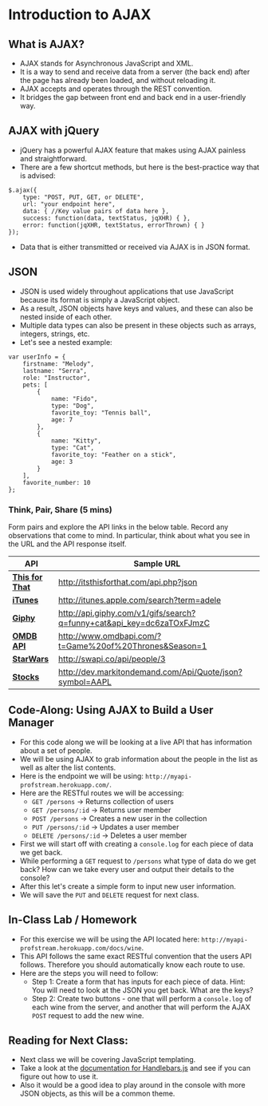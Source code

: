 # Introduction to AJAX

## What is AJAX?
- AJAX stands for Asynchronous JavaScript and XML.
- It is a way to send and receive data from a server (the back end) after the page has already been loaded, and without reloading it.
- AJAX accepts and operates through the REST convention.
- It bridges the gap between front end and back end in a user-friendly way.

## AJAX with jQuery
- jQuery has a powerful AJAX feature that makes using AJAX painless and straightforward.
- There are a few shortcut methods, but here is the best-practice way that is advised:

```
$.ajax({
	type: "POST, PUT, GET, or DELETE",
	url: "your endpoint here",
	data: { //Key value pairs of data here },
	success: function(data, textStatus, jqXHR) { },
	error: function(jqXHR, textStatus, errorThrown) { }
});
```

- Data that is either transmitted or received via AJAX is in JSON format.

## JSON
- JSON is used widely throughout applications that use JavaScript because its format is simply a JavaScript object.
- As a result, JSON objects have keys and values, and these can also be nested inside of each other.
- Multiple data types can also be present in these objects such as arrays, integers, strings, etc.
- Let's see a nested example:

```
var userInfo = {
	firstname: "Melody",
	lastname: "Serra",
	role: "Instructor",
	pets: [
		{
			name: "Fido",
			type: "Dog",
			favorite_toy: "Tennis ball",
			age: 7
		},
		{
			name: "Kitty",
			type: "Cat",
			favorite_toy: "Feather on a stick",
			age: 3
		}
	],
	favorite_number: 10
};
```

### Think, Pair, Share (5 mins)

Form pairs and explore the API links in the below table. Record any observations that come to mind. In particular, think about what you see in the URL and the API response itself.

| API | Sample URL |
|-----|------------|
| **[This for That](http://itsthisforthat.com/)** | http://itsthisforthat.com/api.php?json |
| **[iTunes](https://www.apple.com/itunes/affiliates/resources/documentation/itunes-store-web-service-search-api.html)** | http://itunes.apple.com/search?term=adele |
| **[Giphy](https://github.com/Giphy/GiphyAPI)** | http://api.giphy.com/v1/gifs/search?q=funny+cat&api_key=dc6zaTOxFJmzC |
| **[OMDB API](http://www.omdbapi.com/)** | http://www.omdbapi.com/?t=Game%20of%20Thrones&Season=1 |
| **[StarWars](http://swapi.co/)** | http://swapi.co/api/people/3 |
| **[Stocks](http://dev.markitondemand.com/MODApis/)** | http://dev.markitondemand.com/Api/Quote/json?symbol=AAPL |

## Code-Along: Using AJAX to Build a User Manager
- For this code along we will be looking at a live API that has information about a set of people.
- We will be using AJAX to grab information about the people in the list as well as alter the list contents.
- Here is the endpoint we will be using: `http://myapi-profstream.herokuapp.com/`.
- Here are the RESTful routes we will be accessing:
	- `GET /persons` -> Returns collection of users
	- `GET /persons/:id` -> Returns user member
	- `POST /persons` -> Creates a new user in the collection
	- `PUT /persons/:id` -> Updates a user member
	- `DELETE /persons/:id` -> Deletes a user member
- First we will start off with creating a `console.log` for each piece of data we get back.
- While performing a `GET` request to `/persons` what type of data do we get back? How can we take every user and output their details to the console?
- After this let's create a simple form to input new user information.
- We will save the `PUT` and `DELETE` request for next class.

## In-Class Lab / Homework
- For this exercise we will be using the API located here: `http://myapi-profstream.herokuapp.com/docs/wine`.
- This API follows the same exact RESTful convention that the users API follows. Therefore you should automatically know each route to use.
- Here are the steps you will need to follow:
	- Step 1: Create a form that has inputs for each piece of data. Hint: You will need to look at the JSON you get back. What are the keys?
	- Step 2: Create two buttons - one that will perform a `console.log` of each wine from the server, and another that will perform the AJAX `POST` request to add the new wine.

## Reading for Next Class:
- Next class we will be covering JavaScript templating.
- Take a look at the [documentation for Handlebars.js](http://handlebarsjs.com/) and see if you can figure out how to use it.
- Also it would be a good idea to play around in the console with more JSON objects, as this will be a common theme.
